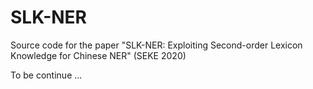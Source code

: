 # SLK-NER

Source code for the paper "SLK-NER: Exploiting Second-order Lexicon Knowledge for Chinese NER" (SEKE 2020)

To be continue ...